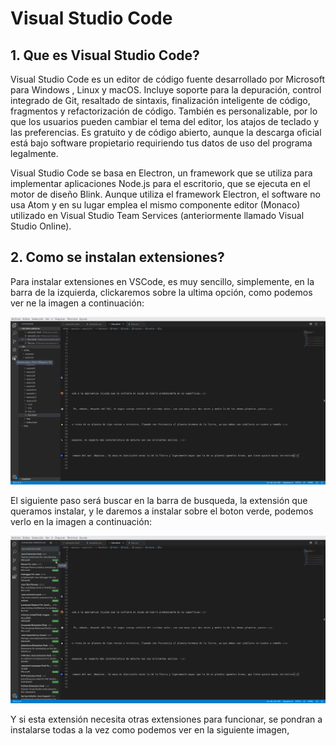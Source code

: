 # Visual Studio Code

## 1. Que es Visual Studio Code?

Visual Studio Code es un editor de código fuente desarrollado por Microsoft para Windows , Linux y macOS. Incluye soporte para la depuración, control integrado de Git, resaltado de sintaxis, finalización inteligente de código, fragmentos y refactorización de código. También es personalizable, por lo que los usuarios pueden cambiar el tema del editor, los atajos de teclado y las preferencias. Es gratuito y de código abierto, aunque la descarga oficial está bajo software propietario requiriendo tus datos de uso del programa legalmente.

Visual Studio Code se basa en Electron, un framework que se utiliza para implementar aplicaciones Node.js para el escritorio, que se ejecuta en el motor de diseño Blink. Aunque utiliza el framework Electron, el software no usa Atom y en su lugar emplea el mismo componente editor (Monaco) utilizado en Visual Studio Team Services (anteriormente llamado Visual Studio Online).

## 2. Como se instalan extensiones?

Para instalar extensiones en VSCode, es muy sencillo, simplemente, en la barra de la izquierda, clickaremos sobre la ultima opción, como podemos ver ne la imagen a continuación:

![extensionesVSCode](https://github.com/enriquepoler/EDD/blob/master/img/captura1VSCode.png)

El siguiente paso será buscar en la barra de busqueda, la extensión que queramos instalar, y le daremos a instalar sobre el boton verde, podemos verlo en la imagen a continuación:

![InstalaExtensionesVSCode](https://github.com/enriquepoler/EDD/blob/master/img/captura2VSCode.png)

Y si esta extensión necesita otras extensiones para funcionar, se pondran a instalarse todas a la vez como podemos ver en la siguiente imagen, 
